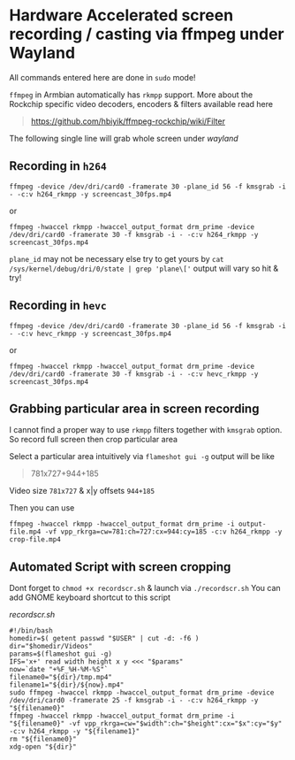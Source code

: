 # Hardware Accelerated screen recording / casting via ffmpeg under Wayland

All commands entered here are done in `sudo` mode!

`ffmpeg` in Armbian automatically has `rkmpp` support. More about the Rockchip specific video decoders, encoders & filters available read here
> https://github.com/hbiyik/ffmpeg-rockchip/wiki/Filter

The following single line will grab whole screen under _wayland_

## Recording in `h264`

`ffmpeg -device /dev/dri/card0 -framerate 30 -plane_id 56 -f kmsgrab -i - -c:v h264_rkmpp -y screencast_30fps.mp4`

or

`ffmpeg -hwaccel rkmpp -hwaccel_output_format drm_prime -device /dev/dri/card0 -framerate 30 -f kmsgrab -i - -c:v h264_rkmpp -y screencast_30fps.mp4`

`plane_id` may not be necessary else try to get yours by `cat /sys/kernel/debug/dri/0/state | grep 'plane\['` output will vary so hit & try!

## Recording in `hevc`

`ffmpeg -device /dev/dri/card0 -framerate 30 -plane_id 56 -f kmsgrab -i - -c:v hevc_rkmpp -y screencast_30fps.mp4`

or

`ffmpeg -hwaccel rkmpp -hwaccel_output_format drm_prime -device /dev/dri/card0 -framerate 30 -f kmsgrab -i - -c:v hevc_rkmpp -y screencast_30fps.mp4`

## Grabbing particular area in screen recording
I cannot find a proper way to use `rkmpp` filters together with `kmsgrab` option. So record full screen then crop particular area

Select a particular area intuitively via `flameshot gui -g` output will be like

> 781x727+944+185

Video size `781x727` & x|y offsets `944+185`

Then you can use 

`ffmpeg -hwaccel rkmpp -hwaccel_output_format drm_prime -i output-file.mp4 -vf vpp_rkrga=cw=781:ch=727:cx=944:cy=185 -c:v h264_rkmpp -y crop-file.mp4`

## Automated Script with screen cropping
Dont forget to `chmod +x recordscr.sh` & launch via `./recordscr.sh` You can add GNOME keyboard shortcut to this script

_recordscr.sh_
```
#!/bin/bash
homedir=$( getent passwd "$USER" | cut -d: -f6 )
dir="$homedir/Videos"
params=$(flameshot gui -g)
IFS='x+' read width height x y <<< "$params"
now=`date "+%F_%H-%M-%S"`
filename0="${dir}/tmp.mp4"
filename1="${dir}/${now}.mp4"
sudo ffmpeg -hwaccel rkmpp -hwaccel_output_format drm_prime -device /dev/dri/card0 -framerate 25 -f kmsgrab -i - -c:v h264_rkmpp -y "${filename0}"
ffmpeg -hwaccel rkmpp -hwaccel_output_format drm_prime -i "${filename0}" -vf vpp_rkrga=cw="$width":ch="$height":cx="$x":cy="$y" -c:v h264_rkmpp -y "${filename1}"
rm "${filename0}"
xdg-open "${dir}"
```




















